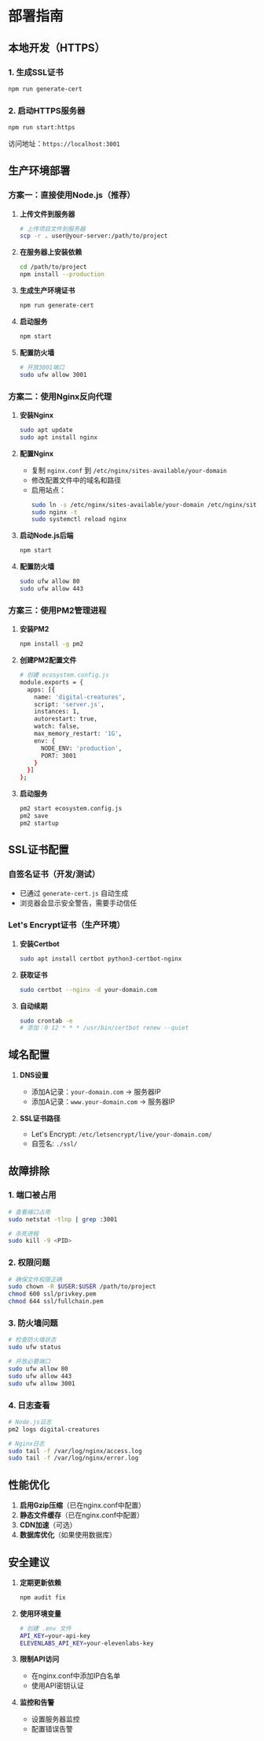 # 部署指南

## 本地开发（HTTPS）

### 1. 生成SSL证书
```bash
npm run generate-cert
```

### 2. 启动HTTPS服务器
```bash
npm run start:https
```

访问地址：`https://localhost:3001`

## 生产环境部署

### 方案一：直接使用Node.js（推荐）

1. **上传文件到服务器**
   ```bash
   # 上传项目文件到服务器
   scp -r . user@your-server:/path/to/project
   ```

2. **在服务器上安装依赖**
   ```bash
   cd /path/to/project
   npm install --production
   ```

3. **生成生产环境证书**
   ```bash
   npm run generate-cert
   ```

4. **启动服务**
   ```bash
   npm start
   ```

5. **配置防火墙**
   ```bash
   # 开放3001端口
   sudo ufw allow 3001
   ```

### 方案二：使用Nginx反向代理

1. **安装Nginx**
   ```bash
   sudo apt update
   sudo apt install nginx
   ```

2. **配置Nginx**
   - 复制 `nginx.conf` 到 `/etc/nginx/sites-available/your-domain`
   - 修改配置文件中的域名和路径
   - 启用站点：
     ```bash
     sudo ln -s /etc/nginx/sites-available/your-domain /etc/nginx/sites-enabled/
     sudo nginx -t
     sudo systemctl reload nginx
     ```

3. **启动Node.js后端**
   ```bash
   npm start
   ```

4. **配置防火墙**
   ```bash
   sudo ufw allow 80
   sudo ufw allow 443
   ```

### 方案三：使用PM2管理进程

1. **安装PM2**
   ```bash
   npm install -g pm2
   ```

2. **创建PM2配置文件**
   ```bash
   # 创建 ecosystem.config.js
   module.exports = {
     apps: [{
       name: 'digital-creatures',
       script: 'server.js',
       instances: 1,
       autorestart: true,
       watch: false,
       max_memory_restart: '1G',
       env: {
         NODE_ENV: 'production',
         PORT: 3001
       }
     }]
   };
   ```

3. **启动服务**
   ```bash
   pm2 start ecosystem.config.js
   pm2 save
   pm2 startup
   ```

## SSL证书配置

### 自签名证书（开发/测试）
- 已通过 `generate-cert.js` 自动生成
- 浏览器会显示安全警告，需要手动信任

### Let's Encrypt证书（生产环境）
1. **安装Certbot**
   ```bash
   sudo apt install certbot python3-certbot-nginx
   ```

2. **获取证书**
   ```bash
   sudo certbot --nginx -d your-domain.com
   ```

3. **自动续期**
   ```bash
   sudo crontab -e
   # 添加：0 12 * * * /usr/bin/certbot renew --quiet
   ```

## 域名配置

1. **DNS设置**
   - 添加A记录：`your-domain.com` → 服务器IP
   - 添加A记录：`www.your-domain.com` → 服务器IP

2. **SSL证书路径**
   - Let's Encrypt: `/etc/letsencrypt/live/your-domain.com/`
   - 自签名: `./ssl/`

## 故障排除

### 1. 端口被占用
```bash
# 查看端口占用
sudo netstat -tlnp | grep :3001

# 杀死进程
sudo kill -9 <PID>
```

### 2. 权限问题
```bash
# 确保文件权限正确
sudo chown -R $USER:$USER /path/to/project
chmod 600 ssl/privkey.pem
chmod 644 ssl/fullchain.pem
```

### 3. 防火墙问题
```bash
# 检查防火墙状态
sudo ufw status

# 开放必要端口
sudo ufw allow 80
sudo ufw allow 443
sudo ufw allow 3001
```

### 4. 日志查看
```bash
# Node.js日志
pm2 logs digital-creatures

# Nginx日志
sudo tail -f /var/log/nginx/access.log
sudo tail -f /var/log/nginx/error.log
```

## 性能优化

1. **启用Gzip压缩**（已在nginx.conf中配置）
2. **静态文件缓存**（已在nginx.conf中配置）
3. **CDN加速**（可选）
4. **数据库优化**（如果使用数据库）

## 安全建议

1. **定期更新依赖**
   ```bash
   npm audit fix
   ```

2. **使用环境变量**
   ```bash
   # 创建 .env 文件
   API_KEY=your-api-key
   ELEVENLABS_API_KEY=your-elevenlabs-key
   ```

3. **限制API访问**
   - 在nginx.conf中添加IP白名单
   - 使用API密钥认证

4. **监控和告警**
   - 设置服务器监控
   - 配置错误告警 